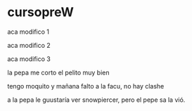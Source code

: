 # cursopreW
aca modifico 1

aca modifico 2

aca modifico 3

la pepa me corto el pelito muy bien

tengo moquito y mañana falto a la facu, no hay clashe

a la pepa le guustaría ver snowpiercer, pero el pepe sa la vió.